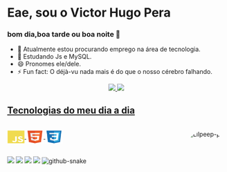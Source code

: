 # Eae, sou o Victor Hugo Pera
### bom dia,boa tarde ou boa noite 👋

- 🔭 Atualmente estou procurando emprego na área de tecnologia.
- 🌱 Estudando Js e MySQL.
- 😄 Pronomes ele/dele.
- ⚡ Fun fact: O déjà-vu nada mais é do que o nosso cérebro falhando.

<div align="center">
  <a href="https://github.com/VictorPera">
  <img height="150em" src="https://github-readme-stats.vercel.app/api?username=VictorPera&show_icons=true&theme=tokyonight&include_all_commits=true&count_private=true"/>
  <img height="150em" src="https://github-readme-stats.vercel.app/api/top-langs/?username=VictorPera&layout=compact&langs_count=7&theme=tokyonight"/>
</div>

  ## Tecnologias do meu dia a dia
  
<div style="display: inline_block"><br>
  <img align="center" alt="Vitão-Js" height="30" width="40" src="https://raw.githubusercontent.com/devicons/devicon/master/icons/javascript/javascript-plain.svg">
  <img align="center" alt="Vitão-HTML" height="30" width="40" src="https://raw.githubusercontent.com/devicons/devicon/master/icons/html5/html5-original.svg">
  <img align="center" alt="Vitão-CSS" height="30" width="40" src="https://raw.githubusercontent.com/devicons/devicon/master/icons/css3/css3-original.svg">
  <img align="right" alt="Lilpeep-pic" height="150" style="border-radius:50px;" src="https://media.discordapp.net/attachments/824612492910002236/958164395047944222/lilpepper.jpeg">
</div>
  
  ##
 
<div> 
  <a href="https://instagram.com/victorpera_" target="_blank"><img src="https://img.shields.io/badge/-Instagram-%23E4405F?style=for-the-badge&logo=instagram&logoColor=white" target="_blank"></a>
  <a href="victorhugo.pera@gmail.com"><img src="https://img.shields.io/badge/-Gmail-%23333?style=for-the-badge&logo=gmail&logoColor=red" target="_blank"></a>
  <a href="https://www.linkedin.com/in/victor-hugo-prado-pera-58b914238" target="_blank"><img src="https://img.shields.io/badge/-LinkedIn-%230077B5?style=for-the-badge&logo=linkedin&logoColor=white" target="_blank"></a>
  <a href="https://twitter.com/VictorH53669175" target="_blank"><img src="https://img.shields.io/badge/Twitter-1DA1F2?style=for-the-badge&logo=twitter&logoColor=white" target="_blank"></a>
 
  <picture>
  <source media="(prefers-color-scheme: dark)" srcset="github-snake-dark.svg" />
  <source media="(prefers-color-scheme: light)" srcset="github-snake.svg" />
  <img alt="github-snake" src="github-snake.svg" />
</picture>
 
</div>
